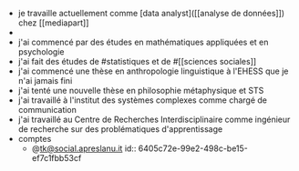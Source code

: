 - je travaille actuellement comme [data analyst]([[analyse de données]]) chez [[mediapart]]
-
- j'ai commencé par des études en mathématiques appliquées et en psychologie
- j'ai fait des études de #statistiques et de #[[sciences sociales]]
- j'ai commencé une thèse en anthropologie linguistique à l'EHESS que je n'ai jamais fini
- j'ai tenté une nouvelle thèse en philosophie métaphysique et STS
- j'ai travaillé à l'institut des systèmes complexes comme chargé de communication
- j'ai travaillé au Centre de Recherches Interdisciplinaire comme ingénieur de recherche sur des problématiques d'apprentissage
- comptes
	- @tk@social.apreslanu.it
	  id:: 6405c72e-99e2-498c-be15-ef7c1fbb53cf